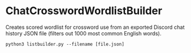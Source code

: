 # ChatCrosswordWordlistBuilder

Creates scored wordlist for crossword use from an exported Discord chat history JSON file (filters out 1000 most common English words).


```
python3 listbuilder.py --filename [file.json]
```
